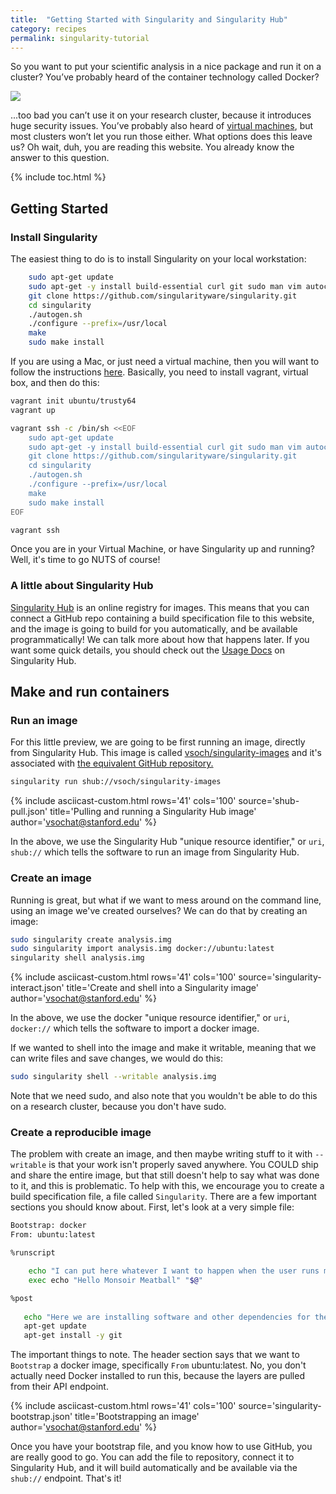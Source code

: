 ```yaml
---
title:  "Getting Started with Singularity and Singularity Hub"
category: recipes
permalink: singularity-tutorial
---
```


So you want to put your scientific analysis in a nice package and run it on a cluster? You’ve probably heard of the container technology called Docker?

<img src="{{ site.baseurl }}/assets/img/tutorial/horsecarrot.png"><br>

...too bad you can’t use it on your research cluster, because it introduces huge security issues. You’ve probably also heard of <a href="https://www.vagrantup.com/docs/virtualbox/" target="_blank">virtual machines</a>, but most clusters won’t let you run those either. What options does this leave us? Oh wait, duh, you are reading this website. You already know the answer to this question.


{% include toc.html %}


## Getting Started

### Install Singularity
The easiest thing to do is to install Singularity on your local workstation:

```bash
    sudo apt-get update
    sudo apt-get -y install build-essential curl git sudo man vim autoconf libtool
    git clone https://github.com/singularityware/singularity.git
    cd singularity
    ./autogen.sh
    ./configure --prefix=/usr/local
    make
    sudo make install
```

If you are using a Mac, or just need a virtual machine, then you will want to follow the instructions <a href="{{ site.baseurl }}/install-mac" target="_blank">here</a>. Basically, you need to install vagrant, virtual box, and then do this:

```bash
vagrant init ubuntu/trusty64
vagrant up

vagrant ssh -c /bin/sh <<EOF
    sudo apt-get update
    sudo apt-get -y install build-essential curl git sudo man vim autoconf libtool
    git clone https://github.com/singularityware/singularity.git
    cd singularity
    ./autogen.sh
    ./configure --prefix=/usr/local
    make
    sudo make install
EOF

vagrant ssh
```

Once you are in your Virtual Machine, or have Singularity up and running? Well, it's time to go NUTS of course!


### A little about Singularity Hub
<a href="https://singularity-hub.org" target="_blank">Singularity Hub</a> is an online registry for images. This means that you can connect a GitHub repo containing a build specification file to this website, and the image is going to build for you automatically, and be available programmatically! We can talk more about how that happens later. If you want some quick details, you should check out the <a href="https://www.singularity-hub.org/faq" target="_blank">Usage Docs</a> on Singularity Hub.


## Make and run containers

### Run an image
For this little preview, we are going to be first running an image, directly from Singularity Hub. This image is called <a href="https://singularity-hub.org/collections/24/" target="_blank">vsoch/singularity-images</a> and it's associated with <a href="https://www.github.com/vsoch/singularity-images" target="_blank">the equivalent GitHub repository.</a>

```bash
singularity run shub://vsoch/singularity-images
```

{% include asciicast-custom.html rows='41' cols='100' source='shub-pull.json' title='Pulling and running a Singularity Hub image' author='vsochat@stanford.edu' %}

In the above, we use the Singularity Hub "unique resource identifier," or `uri`, `shub://` which tells the software to run an image from Singularity Hub.


### Create an image
Running is great, but what if we want to mess around on the command line, using an image we've created ourselves? We can do that by creating an image:

```bash
sudo singularity create analysis.img
sudo singularity import analysis.img docker://ubuntu:latest
singularity shell analysis.img
```

{% include asciicast-custom.html rows='41' cols='100' source='singularity-interact.json' title='Create and shell into a Singularity image' author='vsochat@stanford.edu' %}

In the above, we use the docker "unique resource identifier," or `uri`, `docker://` which tells the software to import a docker image.

If we wanted to shell into the image and make it writable, meaning that we can write files and save changes, we would do this:

```bash
sudo singularity shell --writable analysis.img
```

Note that we need sudo, and also note that you wouldn't be able to do this on a research cluster, because you don't have sudo.


### Create a reproducible image
The problem with create an image, and then maybe writing stuff to it with `--writable` is that your work isn't properly saved anywhere. You COULD ship and share the entire image, but that still doesn't help to say what was done to it, and this is problematic. To help with this, we encourage you to create a build specification file, a file called `Singularity`. There are a few important sections you should know about. First, let's look at a very simple file:

```bash
Bootstrap: docker
From: ubuntu:latest

%runscript

    echo "I can put here whatever I want to happen when the user runs my container!"
    exec echo "Hello Monsoir Meatball" "$@"

%post
 
   echo "Here we are installing software and other dependencies for the container!"
   apt-get update
   apt-get install -y git 

```

The important things to note. The header section says that we want to `Bootstrap`  a docker image, specifically `From` ubuntu:latest. No, you don't actually need Docker installed to run this, because the layers are pulled from their API endpoint.

{% include asciicast-custom.html rows='41' cols='100' source='singularity-bootstrap.json' title='Bootstrapping an image' author='vsochat@stanford.edu' %}

Once you have your bootstrap file, and you know how to use GitHub, you are really good to go. You can add the file to repository, connect it to Singularity Hub, and it will build automatically and be available via the `shub://` endpoint. That's it!

